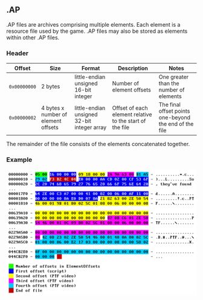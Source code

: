 ## .AP 
.AP files are archives comprising multiple elements. Each element is a resource file used by the game. .AP files may also be stored as elements within other .AP files.

### Header
| Offset | Size | Format | Description | Notes |
| --- | --- | --- | --- | --- |
| `0x00000000` | 2 bytes | little-endian unsigned 16-bit integer | Number of element offsets | One greater than the number of elements |
| `0x00000002` | 4 bytes x number of element offsets | little-endian unsigned 32-bit integer array | Offset of each element relative to the start of the file | The final offset points one-beyond the end of the file |

The remainder of the file consists of the elements concatenated together.

### Example

![alt text](APExample.png?raw=true "An abridged image of the contents of C29.AP with header entries and elements highlighted" )
